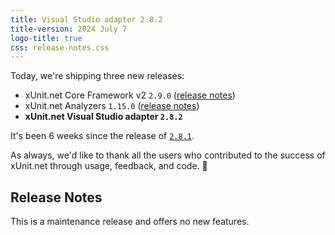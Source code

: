 ```yaml
---
title: Visual Studio adapter 2.8.2
title-version: 2024 July 7
logo-title: true
css: release-notes.css
---
```


Today, we're shipping three new releases:

* xUnit.net Core Framework v2 `2.9.0` ([release notes](/releases/v2/2.9.0))
* xUnit.net Analyzers `1.15.0` ([release notes](/releases/analyzers/1.15.0))
* **xUnit.net Visual Studio adapter `2.8.2`**

It's been 6 weeks since the release of [`2.8.1`](/releases/visualstudio/2.8.1).

As always, we'd like to thank all the users who contributed to the success of xUnit.net through usage, feedback, and code. 🎉

## Release Notes

This is a maintenance release and offers no new features.
